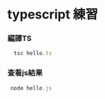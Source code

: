 # typescript 練習

### 編譯TS
```javascript
  tsc hello.ts
 ```

 ### 查看js結果
 ```javascript
  node hello.js
 ```